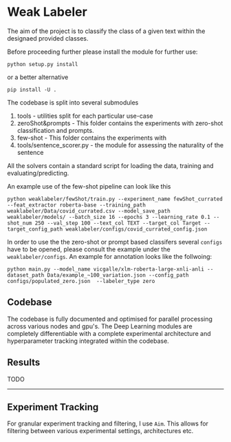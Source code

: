 # Weak Labeler


The aim of the project is to classify the class of a given text within the designaed provided classes. 

Before proceeding further please install the module for further use:

```
python setup.py install
```

or a better alternative

```
pip install -U .
```

The codebase is split into several submodules

1) tools - utilities split for each particular use-case
2) zeroShot&prompts - This folder contains the experiments with zero-shot classification and prompts.
3) few-shot - This folder contains the experiments with
4) tools/sentence_scorer.py - the module for assessing the naturality of the sentence

All the solvers contain a standard script for loading the data, training and evaluating/predicting.

An example use of the few-shot pipeline can look like this

```
python weaklabeler/fewShot/train.py --experiment_name fewShot_currated --feat_extractor roberta-base --training_path weaklabeler/Data/covid_currated.csv --model_save_path weaklabeler/models/ --batch_size 16 --epochs 3 --learning_rate 0.1 --shot_num 250 --val_step 100 --text_col TEXT --target_col Target --target_config_path weaklabeler/configs/covid_currated_config.json 

```

In order to use the the zero-shot or prompt based classifers several `configs` have to be opened, please consult the example under the `weaklabeler/configs`. An example for annotation looks like
the follwoing:

```
python main.py --model_name vicgalle/xlm-roberta-large-xnli-anli --dataset_path Data/example_~100_variation.json --config_path configs/populated_zero.json  --labeler_type zero

```



## Codebase

The codebase is fully documented and optimised for parallel processing across various nodes and gpu's. The Deep Learning modules are completely differentiable with a complete experimental architecture and hyperparameter tracking integrated within the codebase.

## Results

TODO

___
## Experiment Tracking

For granular experiment tracking and filtering, I use `Aim`. This allows for filtering between various experimental settings, architectures etc.